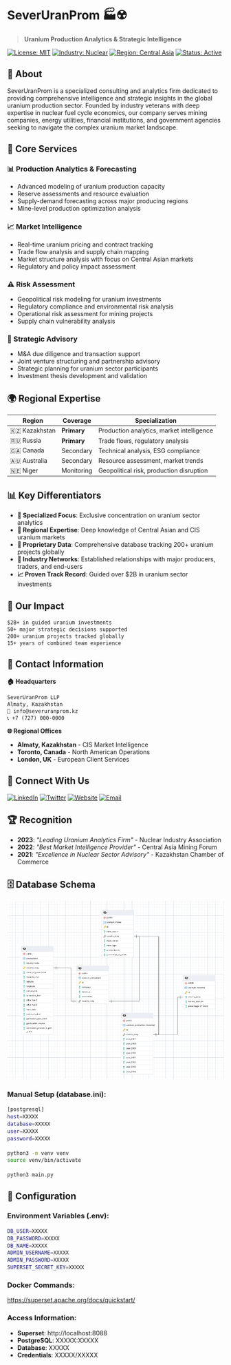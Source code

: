 # SeverUranProm 🏭☢️

> **Uranium Production Analytics & Strategic Intelligence**

[![License: MIT](https://img.shields.io/badge/License-MIT-yellow.svg)](https://opensource.org/licenses/MIT)
[![Industry: Nuclear](https://img.shields.io/badge/Industry-Nuclear-green.svg)](https://github.com/SeverUranProm)
[![Region: Central Asia](https://img.shields.io/badge/Region-Central%20Asia-blue.svg)](https://github.com/SeverUranProm)
[![Status: Active](https://img.shields.io/badge/Status-Active-brightgreen.svg)](https://github.com/SeverUranProm)

## 🎯 About

SeverUranProm is a specialized consulting and analytics firm dedicated to providing comprehensive intelligence and strategic insights in the global uranium production sector. Founded by industry veterans with deep expertise in nuclear fuel cycle economics, our company serves mining companies, energy utilities, financial institutions, and government agencies seeking to navigate the complex uranium market landscape.

## 🚀 Core Services

### 📊 Production Analytics & Forecasting
- Advanced modeling of uranium production capacity
- Reserve assessments and resource evaluation
- Supply-demand forecasting across major producing regions
- Mine-level production optimization analysis

### 📈 Market Intelligence
- Real-time uranium pricing and contract tracking
- Trade flow analysis and supply chain mapping
- Market structure analysis with focus on Central Asian markets
- Regulatory and policy impact assessment

### ⚠️ Risk Assessment
- Geopolitical risk modeling for uranium investments
- Regulatory compliance and environmental risk analysis
- Operational risk assessment for mining projects
- Supply chain vulnerability analysis

### 💼 Strategic Advisory
- M&A due diligence and transaction support
- Joint venture structuring and partnership advisory
- Strategic planning for uranium sector participants
- Investment thesis development and validation

## 🌍 Regional Expertise

| Region | Coverage | Specialization |
|--------|----------|----------------|
| 🇰🇿 Kazakhstan | **Primary** | Production analytics, market intelligence |
| 🇷🇺 Russia | **Primary** | Trade flows, regulatory analysis |
| 🇨🇦 Canada | Secondary | Technical analysis, ESG compliance |
| 🇦🇺 Australia | Secondary | Resource assessment, market trends |
| 🇳🇪 Niger | Monitoring | Geopolitical risk, production disruption |

## 📊 Key Differentiators

- **🎯 Specialized Focus**: Exclusive concentration on uranium sector analytics
- **📍 Regional Expertise**: Deep knowledge of Central Asian and CIS uranium markets
- **🔢 Proprietary Data**: Comprehensive database tracking 200+ uranium projects globally
- **🤝 Industry Networks**: Established relationships with major producers, traders, and end-users
- **📈 Proven Track Record**: Guided over $2B in uranium sector investments

## 🏢 Our Impact

```
$2B+ in guided uranium investments
50+ major strategic decisions supported
200+ uranium projects tracked globally
15+ years of combined team experience
```

## 📧 Contact Information

**🏠 Headquarters**
```
SeverUranProm LLP
Almaty, Kazakhstan
📧 info@severuranprom.kz
📞 +7 (727) 000-0000
```

**🌐 Regional Offices**
- **Almaty, Kazakhstan** - CIS Market Intelligence
- **Toronto, Canada** - North American Operations  
- **London, UK** - European Client Services

## 🤝 Connect With Us

[![LinkedIn](https://img.shields.io/badge/LinkedIn-SeverUranProm-blue?style=flat&logo=linkedin)](https://linkedin.com/company/severuranprom)
[![Twitter](https://img.shields.io/badge/Twitter-@SeverUranProm-1da1f2?style=flat&logo=twitter)](https://twitter.com/severuranprom)
[![Website](https://img.shields.io/badge/Website-severuranprom.com-orange?style=flat&logo=globe)](https://severuranprom.com)
[![Email](https://img.shields.io/badge/Email-info@severuranprom.kz-red?style=flat&logo=gmail)](mailto:info@severuranprom.kz)

## 🏆 Recognition

- **2023**: *"Leading Uranium Analytics Firm"* - Nuclear Industry Association
- **2022**: *"Best Market Intelligence Provider"* - Central Asia Mining Forum
- **2021**: *"Excellence in Nuclear Sector Advisory"* - Kazakhstan Chamber of Commerce

## 🗄️ Database Schema

![Database ERD](ERD.png)

### Manual Setup (database.ini):
```bash
[postgresql]
host=XXXXX
database=XXXXX
user=XXXXX
password=XXXXX

python3 -m venv venv
source venv/bin/activate

python3 main.py
```

## 🔧 Configuration

### Environment Variables (.env):
```bash
DB_USER=XXXXX
DB_PASSWORD=XXXXX
DB_NAME=XXXXX
ADMIN_USERNAME=XXXXX
ADMIN_PASSWORD=XXXXX
SUPERSET_SECRET_KEY=XXXXX
```

### Docker Commands:
https://superset.apache.org/docs/quickstart/


### Access Information:
- **Superset**: http://localhost:8088
- **PostgreSQL**: XXXXX:XXXXX
- **Database**: XXXXX
- **Credentials**: XXXXX/XXXXX
